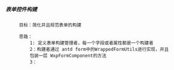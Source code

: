 

##### 表单控件构建

         目标：简化并且规范表单的构建

         思路：
             1: 定义表单构建管理者，每一个字段或者属性都是一个构建者
             2：构建者通过 antd form中的WrappedFormUtils进行实现，并且
             包装一层 WxpFormComponent的方法
             3：

